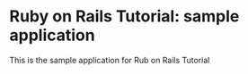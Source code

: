 # Ruby on Rails Tutorial: sample application

This is the sample application for Rub on Rails Tutorial

